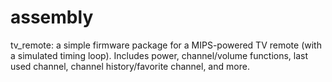 assembly
========

tv_remote: a simple firmware package for a MIPS-powered TV remote (with a simulated timing loop). Includes power, channel/volume functions, last used channel, channel history/favorite channel, and more.
